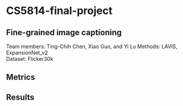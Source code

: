 # CS5814-final-project  
## Fine-grained image captioning  

Team members: Ting-Chih Chen, Xiao Guo, and Yi Lu 
Methods: LAVIS, ExpansionNet_v2  
Dataset: Flicker30k  

## Metrics  

## Results  
